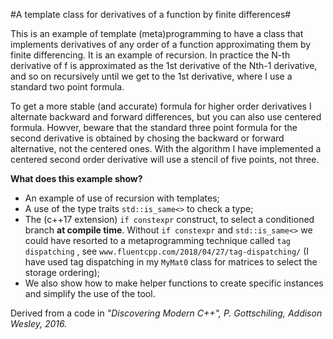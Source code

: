 #A template class for derivatives of a function by finite differences#

This is an example of template (meta)programming to have a class that implements derivatives of any order of a function
approximating them by finite differencing. It is an example of recursion. In practice the N-th derivative of f is approximated
as the 1st derivative of the Nth-1 derivative, and so on recursively until we get to the 1st derivative, where I use a standard two point formula.

To get a more stable (and accurate) formula for higher order derivatives I alternate backward and
forward differences, but you can also use centered formula. Howver, beware that the standard three point formula for the second derivative is obtained
by chosing the backward or forward alternative, not the centered ones. With the algorithm I have implemented a centered second order derivative will use a stencil of five points, not three.

**What does this example show?**

- An example of use of recursion with templates;
- A use of the type traits `std::is_same<>` to check a type;
- The (c++17 extension) `if constexpr` construct, to select a conditioned branch  **at compile time**. Without `if constexpr` and `std::is_same<>` we could have resorted to a metaprogramming technique called `tag dispatching` , see `www.fluentcpp.com/2018/04/27/tag-dispatching/` (I have used tag dispatching in my `MyMat0` class for matrices to select the storage ordering);
- We also show how to make helper functions to create specific instances and simplify the use of the tool.


Derived from a code in *"Discovering Modern C++", P. Gottschiling, Addison Wesley, 2016.*

